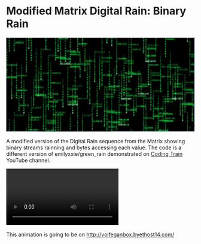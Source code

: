 # Modified Matrix Digital Rain: Binary Rain

![alt tag](BinaryRain.jpg)

A modified version of the Digital Rain sequence from the Matrix showing binary streams rainning and bytes accessing each value. The code is a different version of emilyxxie/green_rain demonstrated on [Coding Train](https://www.youtube.com/watch?v=S1TQCi9axzg) YouTube channel.

![alt tag](binary-rain.mp4)

This animation is going to be on http://volfeganbox.byethost14.com/